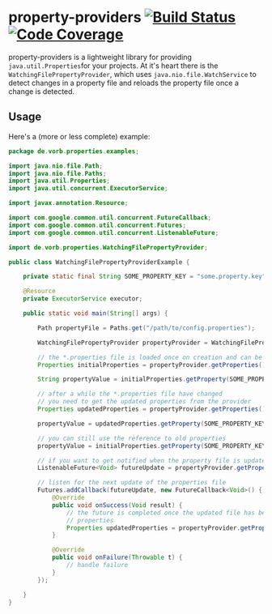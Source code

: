 # property-providers [![Build Status](https://travis-ci.org/pvorb/property-providers.svg?branch=master)](https://travis-ci.org/pvorb/property-providers) [![Code Coverage](http://codecov.io/github/pvorb/property-providers/coverage.svg?branch=master)](http://codecov.io/github/pvorb/property-providers?branch=master)

property-providers is a lightweight library for providing
`java.util.Properties`for your projects. At it's heart there is the
`WatchingFilePropertyProvider`, which uses `java.nio.file.WatchService` to
detect changes in a property file and reloads the property file once a change is
detected.


## Usage

Here's a (more or less complete) example:

~~~ java
package de.vorb.properties.examples;

import java.nio.file.Path;
import java.nio.file.Paths;
import java.util.Properties;
import java.util.concurrent.ExecutorService;

import javax.annotation.Resource;

import com.google.common.util.concurrent.FutureCallback;
import com.google.common.util.concurrent.Futures;
import com.google.common.util.concurrent.ListenableFuture;

import de.vorb.properties.WatchingFilePropertyProvider;

public class WatchingFilePropertyProviderExample {

    private static final String SOME_PROPERTY_KEY = "some.property.key";

    @Resource
    private ExecutorService executor;

    public static void main(String[] args) {

        Path propertyFile = Paths.get("/path/to/config.properties");

        WatchingFilePropertyProvider propertyProvider = WatchingFilePropertyProvider.fromFile(propertyFile);

        // the *.properties file is loaded once on creation and can be used immediately
        Properties initialProperties = propertyProvider.getProperties();

        String propertyValue = initialProperties.getProperty(SOME_PROPERTY_KEY);

        // after a while the *.properties file have changed
        // you need to get the updated properties from the provider
        Properties updatedProperties = propertyProvider.getProperties();

        propertyValue = updatedProperties.getProperty(SOME_PROPERTY_KEY);

        // you can still use the reference to old properties
        propertyValue = initialProperties.getProperty(SOME_PROPERTY_KEY);

        // if you want to get notified when the property file is updated, you can use
        ListenableFuture<Void> futureUpdate = propertyProvider.getPropertiesUpdate();

        // listen for the next update of the properties file
        Futures.addCallback(futureUpdate, new FutureCallback<Void>() {
            @Override
            public void onSuccess(Void result) {
                // the future is completed once the updated file has been loaded, so you can immediately get the new
                // properties
                Properties updatedProperties = propertyProvider.getProperties();
            }

            @Override
            public void onFailure(Throwable t) {
                // handle failure
            }
        });

    }
}
~~~

